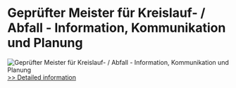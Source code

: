 # Geprüfter Meister für Kreislauf- / Abfall - Information, Kommunikation und Planung
![Geprüfter Meister für Kreislauf- / Abfall - Information, Kommunikation und Planung](https://mycommerce.akamaized.net/api/pimages/P300579759/BIG/300579759.JPG)
[>> Detailed information](https://secure.shareit.com/shareit/product.html?productid=300579759&affiliateid=200057808)